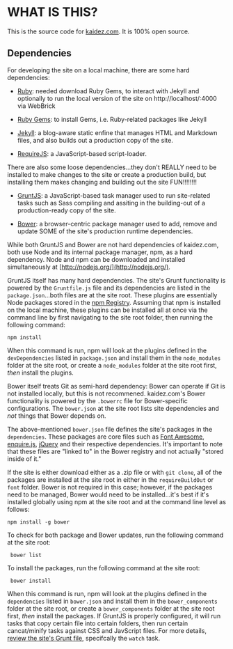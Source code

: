 # WHAT IS THIS?

This is the source code for [kaidez.com](http://kaidez/com). It is 100% open source.

## Dependencies

For developing the site on a local machine, there are some hard dependencies:

* [Ruby](https://www.ruby-lang.org/en/): needed download Ruby Gems, to interact with Jekyll and optionally to run the local version of the site on http://localhost/:4000 via WebBrick

* [Ruby Gems](http://rubygems.org/): to install Gems, i.e. Ruby-related packages like Jekyll

* [Jekyll](http://jekyllrb.com/): a blog-aware static enfine that manages HTML and Markdown files, and also builds out a production copy of the site.

* [RequireJS](http://requirejs.org/): a JavaScript-based script-loader.

There are also some loose dependencies...they don't REALLY need to be installed to make changes to the site or create a production build, but installing them makes changing and building out the site FUN!!!!!!!!

* [GruntJS](http://gruntjs.com/): a JavaScript-based task manager used to run site-related tasks such as Sass compiling and assiting in the building-out of a production-ready copy of the site.

* [Bower](http://bower.io/): a browser-centric package manager used to add, remove and update SOME of the site's production runtime dependencies.

While both GruntJS and Bower are not hard dependencies of kaidez.com, both use Node and its internal package manager, npm, as a hard dependency.  Node and npm can be downloaded and installed simultaneously at [http://nodejs.org/](http://nodejs.org/).

GruntJS itself has many hard dependencies.  The site's Grunt functionality is powered by the `Gruntfile.js` file and its dependencies are listed in the `package.json`...both files are at the site root. These plugins are essentially Node packages stored in the [npm Registry](https://npmjs.org/). Assuming that npm is installed on the local machine, these plugins can be installed all at once via the command line by first navigating to the site root folder, then running the following command:

    npm install

When this command is run, npm will look at the plugins defined in the `devDependencies` listed in `package.json` and install them in the `node_modules` folder at the site root, or create a `node_modules` folder at the site root first, *then* install the plugins.

Bower itself treats Git as semi-hard dependency: Bower can operate if Git is not installed locally, but this is not recommened. kaidez.com's Bower functionality is powered by the `.bowerrc` file for Bower-specific configurations.  The `bower.json` at the site root lists site dependencies and *not* things that Bower depends on.

The above-mentioned `bower.json` file defines the site's packages in the `dependencies`. These packages are core files such as [Font Awesome](http://fortawesome.github.io/Font-Awesome/icons/), [enquire.js](http://wicky.nillia.ms/enquire.js/), [jQuery](http://jquery.com/) and their respective dependencies. It's important to note that these files are "linked to" in the Bower registry and not actually "stored inside of it."

If the site is either download either as a .zip file or with `git clone`, all of the packages are installed at the site root in either in the `requireBuildOut` or `font` folder. Bower is not required in this case; however, if the packages need to be managed, Bower would need to be installed...it's best if it's installed globally using npm at the site root and at the command line level as follows:

    npm install -g bower

To check for both package and Bower updates, run the following command at the site root:

     bower list

To install the packages, run the following command at the site root:

     bower install

When this command is run, npm will look at the plugins defined in the `dependencies` listed in `bower.json` and install them in the `bower_components` folder at the site root, or create a `bower_components` folder at the site root first, *then* install the packages. If GruntJS is properly configured, it will run tasks that copy certain file into certain folders, then run certain cancat/minify tasks against CSS and JavScript files.  For more details, [review the site's Grunt file](https://github.com/kaidez/kaidez.com/blob/master/Gruntfile.js), specifcally the `watch` task. 